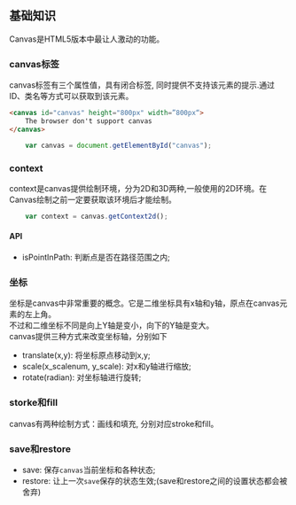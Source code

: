 ## 基础知识
Canvas是HTML5版本中最让人激动的功能。

### canvas标签
canvas标签有三个属性值，具有闭合标签, 同时提供不支持该元素的提示.通过ID、类名等方式可以获取到该元素。  


```html
<canvas id="canvas" height="800px" width=”800px“>
    The browser don't support canvas
</canvas>
```

```js
    var canvas = document.getElementById("canvas");
```

### context
context是canvas提供绘制环境，分为2D和3D两种,一般使用的2D环境。在Canvas绘制之前一定要获取该环境后才能绘制。

```js
    var context = canvas.getContext2d();
```

#### API
* isPointInPath: 判断点是否在路径范围之内;


### 坐标
坐标是canvas中非常重要的概念。它是二维坐标具有x轴和y轴，原点在canvas元素的左上角。  
不过和二维坐标不同是向上Y轴是变小，向下的Y轴是变大。  
canvas提供三种方式来改变坐标轴，分别如下

* translate(x,y): 将坐标原点移动到x,y;
* scale(x_scalenum, y_scale): 对x和y轴进行缩放;
* rotate(radian): 对坐标轴进行旋转;


### storke和fill
canvas有两种绘制方式：画线和填充, 分别对应stroke和fill。

### save和restore

* save: 保存`canvas`当前坐标和各种状态;
* restore: 让上一次`save`保存的状态生效;(save和restore之间的设置状态都会被舍弃)